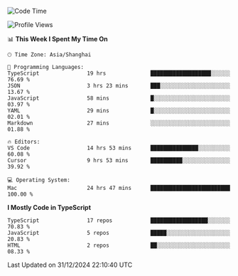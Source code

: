 <!--START_SECTION:waka-->
![Code Time](http://img.shields.io/badge/Code%20Time-7%2C184%20hrs%2015%20mins-blue)

![Profile Views](http://img.shields.io/badge/Profile%20Views-0-blue)

📊 **This Week I Spent My Time On** 

```text
🕑︎ Time Zone: Asia/Shanghai

💬 Programming Languages: 
TypeScript               19 hrs              ███████████████████░░░░░░   76.69 % 
JSON                     3 hrs 23 mins       ███░░░░░░░░░░░░░░░░░░░░░░   13.67 % 
JavaScript               58 mins             █░░░░░░░░░░░░░░░░░░░░░░░░   03.97 % 
YAML                     29 mins             █░░░░░░░░░░░░░░░░░░░░░░░░   02.01 % 
Markdown                 27 mins             ░░░░░░░░░░░░░░░░░░░░░░░░░   01.88 % 

🔥 Editors: 
VS Code                  14 hrs 53 mins      ███████████████░░░░░░░░░░   60.08 % 
Cursor                   9 hrs 53 mins       ██████████░░░░░░░░░░░░░░░   39.92 % 

💻 Operating System: 
Mac                      24 hrs 47 mins      █████████████████████████   100.00 % 
```

**I Mostly Code in TypeScript** 

```text
TypeScript               17 repos            ██████████████████░░░░░░░   70.83 % 
JavaScript               5 repos             █████░░░░░░░░░░░░░░░░░░░░   20.83 % 
HTML                     2 repos             ██░░░░░░░░░░░░░░░░░░░░░░░   08.33 % 
```




 Last Updated on 31/12/2024 22:10:40 UTC
<!--END_SECTION:waka-->
